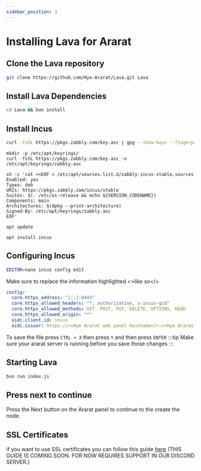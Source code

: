 ```yaml
---
sidebar_position: 3
---
```


# Installing Lava for Ararat

## Clone the Lava repository

```bash
git clone https://github.com/Hye-Ararat/Lava.git Lava
```

## Install Lava Dependencies

```bash
cd Lava && bun install
```

## Install Incus

```bash
curl -fsSL https://pkgs.zabbly.com/key.asc | gpg --show-keys --fingerprint
```

```
mkdir -p /etc/apt/keyrings/
curl -fsSL https://pkgs.zabbly.com/key.asc -o /etc/apt/keyrings/zabbly.asc
```

```
sh -c 'cat <<EOF > /etc/apt/sources.list.d/zabbly-incus-stable.sources
Enabled: yes
Types: deb
URIs: https://pkgs.zabbly.com/incus/stable
Suites: $(. /etc/os-release && echo ${VERSION_CODENAME})
Components: main
Architectures: $(dpkg --print-architecture)
Signed-By: /etc/apt/keyrings/zabbly.asc
EOF'
```

```
apt update
```

```
apt install incus
```

## Configuring Incus

```bash
EDITOR=nano incus config edit
```

Make sure to replace the information highlighted <>like so</>

```yaml
config:
  core.https_address: "[::]:8443"
  core.https_allowed_headers: "*, authorization, x-incus-gid"
  core.https_allowed_methods: GET, POST, PUT, DELETE, OPTIONS, HEAD
  core.https_allowed_origin: "*"
  oidc.client.id: incus
  oidc.issuer: https://<>Hye Ararat web panel hostname</>:<>Hye Ararat web panel port</>/oidc
```

To save the file press `CTRL + X` then press `Y` and then press `ENTER`
:::tip
Make sure your ararat server is running before you save those changes
:::

## Starting Lava

```bash
bun run index.js
```

## Press next to continue

Press the Next button on the Ararat panel to continue to the create the node.

## SSL Certificates

if you want to use SSL certificates you can follow this guide [here](ssl-certificates) (THIS GUIDE IS COMING SOON. FOR NOW REQUIRES SUPPORT IN OUR DISCORD SERVER.)
